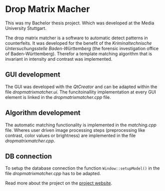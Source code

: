 # Drop Matrix Macher
This was my Bachelor thesis project. Which was developed at the Media University Stuttgart.

The drop matrix matcher is a software to automatic detect patterns in counterfeits. It was developed for the benefit of the _Kriminaltechnische Untersuchungsstelle Baden-Württemberg_ (the forensic investigation office of Baden-Württemberg). Therefor a template matching algorithm that is invariant in intensity and contrast was implemented.


## GUI development

The GUI was developed with the _QtCreator_ and can be adapted within the file _dropmatrixmatcher.ui_. The funcitoinallity implementation at every GUI element is linked in the _dropmatrixmatcher.cpp_ file.


## Algorithm development

The automatic matching functionality is implemented in the _matching.cpp_ file. Wheres user driven image processing steps (preprocessing like contrast, color values or brightness) are implemented in the file _dropmatrixmatcher.cpp_. 


## DB connection

To setup the database connection the function `Window::setupModel()` in the file _dropmatrixmatcher.cpp_ has to be adapted.


Read more about the project on the [project website](http://www.korensic.com/drop-matrix-matcher).